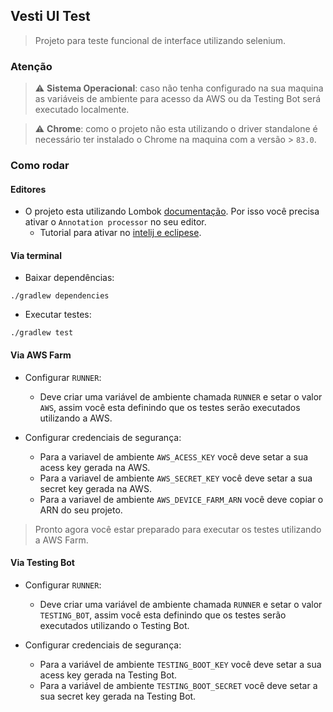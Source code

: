 ## Vesti UI Test

> Projeto para teste funcional de interface utilizando selenium.

### Atenção

> :warning: **Sistema Operacional**: caso não tenha configurado na sua maquina as variáveis de ambiente para acesso da AWS ou da Testing Bot será executado localmente.

> :warning: **Chrome**: como o projeto não esta utilizando o driver standalone é necessário ter instalado o Chrome na maquina com a versão > `83.0`. 

### Como rodar

#### Editores
- O projeto esta utilizando Lombok [documentação](https://projectlombok.org/). Por isso você precisa ativar o `Annotation processor` no seu editor.  
	- Tutorial para ativar no [intelij e eclipese](https://www.baeldung.com/lombok-ide).

#### Via terminal
- Baixar dependências:
```ssh 
./gradlew dependencies
```
- Executar testes:
```ssh 
./gradlew test
``` 

#### Via AWS Farm

- Configurar `RUNNER`:

    * Deve criar uma variável de ambiente chamada `RUNNER` e setar o valor `AWS`, assim você esta definindo que os testes serão executados utilizando a AWS.

- Configurar credenciais de segurança:

    * Para a variavel de ambiente `AWS_ACESS_KEY` você deve setar a sua acess key gerada na AWS.
    * Para a variavel de ambiente `AWS_SECRET_KEY` você deve setar a sua secret key gerada na AWS.
    * Para a variavel de ambiente `AWS_DEVICE_FARM_ARN` você deve copiar o ARN do seu projeto.

> Pronto agora você estar preparado para executar os testes utilizando a AWS Farm.

#### Via Testing Bot

- Configurar `RUNNER`:

    * Deve criar uma variável de ambiente chamada `RUNNER` e setar o valor `TESTING_BOT`, assim você esta definindo que os testes serão executados utilizando o Testing Bot.


- Configurar credenciais de segurança:

    * Para a variável de ambiente `TESTING_BOOT_KEY` você deve setar a sua acess key gerada na Testing Bot.
    * Para a variável de ambiente `TESTING_BOOT_SECRET` você deve setar a sua secret key gerada na Testing Bot.
  